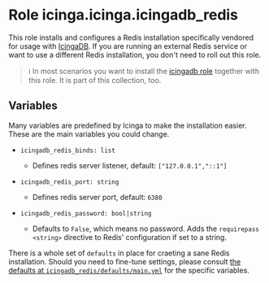 # Role icinga.icinga.icingadb_redis

This role installs and configures a Redis installation specifically vendored for usage with [IcingaDB](https://icinga.com/docs/icinga-db/latest/doc/01-About/). If you are running an external Redis service or want to use a different Redis installation, you don't need to roll out this role.

> :information_source: In most scenarios you want to install the [icingadb role](../role-icingadb/) together with this role. It is part of this collection, too.


## Variables

Many variables are predefined by Icinga to make the installation easier. These are the main variables you could change.

* `icingadb_redis_binds: list`
     * Defines redis server listener, default: `["127.0.0.1","::1"]`

* `icingadb_redis_port: string`
     * Defines redis server port, default: `6380`

* `icingadb_redis_password: bool|string`
    * Defaults to `False`, which means no password. Adds the `requirepass <string>` directive to Redis' configuration if set to a string. 

There is a whole set of `defaults` in place for craeting a sane Redis installation. Should you need to fine-tune settings, please consult [the defaults at `icingadb_redis/defaults/main.yml`](../../roles/icingadb_redis/defaults/main.yml) for the specific variables.
